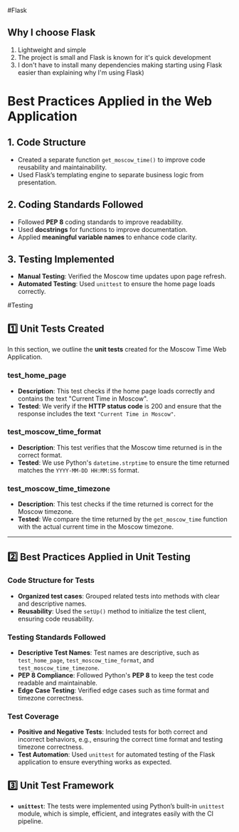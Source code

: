 #Flask

## Why I choose Flask
1. Lightweight and simple
2. The project is small and Flask is known for it's quick development
3. I don't have to install many dependencies making starting using Flask easier than explaining why I'm using Flask)

# Best Practices Applied in the Web Application

## 1. Code Structure
- Created a separate function `get_moscow_time()` to improve code reusability and maintainability.
- Used Flask’s templating engine to separate business logic from presentation.

## 2. Coding Standards Followed
- Followed **PEP 8** coding standards to improve readability.
- Used **docstrings** for functions to improve documentation.
- Applied **meaningful variable names** to enhance code clarity.

## 3. Testing Implemented
- **Manual Testing**: Verified the Moscow time updates upon page refresh.
- **Automated Testing**: Used `unittest` to ensure the home page loads correctly.

#Testing

## 1️⃣ **Unit Tests Created**
In this section, we outline the **unit tests** created for the Moscow Time Web Application. 

### **test_home_page**
- **Description**: This test checks if the home page loads correctly and contains the text "Current Time in Moscow".
- **Tested**: We verify if the **HTTP status code** is 200 and ensure that the response includes the text `"Current Time in Moscow"`.

### **test_moscow_time_format**
- **Description**: This test verifies that the Moscow time returned is in the correct format.
- **Tested**: We use Python's `datetime.strptime` to ensure the time returned matches the `YYYY-MM-DD HH:MM:SS` format.

### **test_moscow_time_timezone**
- **Description**: This test checks if the time returned is correct for the Moscow timezone.
- **Tested**: We compare the time returned by the `get_moscow_time` function with the actual current time in the Moscow timezone.

---

## 2️⃣ **Best Practices Applied in Unit Testing**

### **Code Structure for Tests**
- **Organized test cases**: Grouped related tests into methods with clear and descriptive names.
- **Reusability**: Used the `setUp()` method to initialize the test client, ensuring code reusability.

### **Testing Standards Followed**
- **Descriptive Test Names**: Test names are descriptive, such as `test_home_page`, `test_moscow_time_format`, and `test_moscow_time_timezone`.
- **PEP 8 Compliance**: Followed Python's **PEP 8** to keep the test code readable and maintainable.
- **Edge Case Testing**: Verified edge cases such as time format and timezone correctness.

### **Test Coverage**
- **Positive and Negative Tests**: Included tests for both correct and incorrect behaviors, e.g., ensuring the correct time format and testing timezone correctness.
- **Test Automation**: Used `unittest` for automated testing of the Flask application to ensure everything works as expected.

## 3️⃣ **Unit Test Framework**
- **`unittest`**: The tests were implemented using Python’s built-in `unittest` module, which is simple, efficient, and integrates easily with the CI pipeline.

